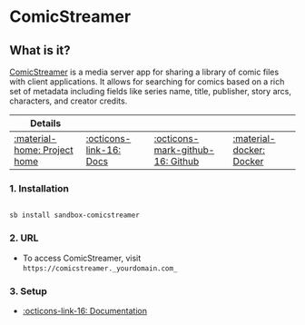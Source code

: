 # ComicStreamer

## What is it?

[ComicStreamer](https://github.com/beville/ComicStreamer) is a media server app for sharing a library of comic files with client applications. It allows for searching for comics based on a rich set of metadata including fields like series name, title, publisher, story arcs, characters, and creator credits.

| Details     |             |             |             |
|-------------|-------------|-------------|-------------|
| [:material-home: Project home ](https://github.com/beville/ComicStreamer) | [:octicons-link-16: Docs](https://github.com/beville/ComicStreamer) | [:octicons-mark-github-16: Github](https://github.com/beville/ComicStreamer) | [:material-docker: Docker ](https://registry.hub.docker.com/r/kalinon/comicstreamer)|

### 1. Installation

``` shell

sb install sandbox-comicstreamer

```

### 2. URL

- To access ComicStreamer, visit `https://comicstreamer._yourdomain.com_`

### 3. Setup

- [:octicons-link-16: Documentation](https://github.com/beville/ComicStreamer)

